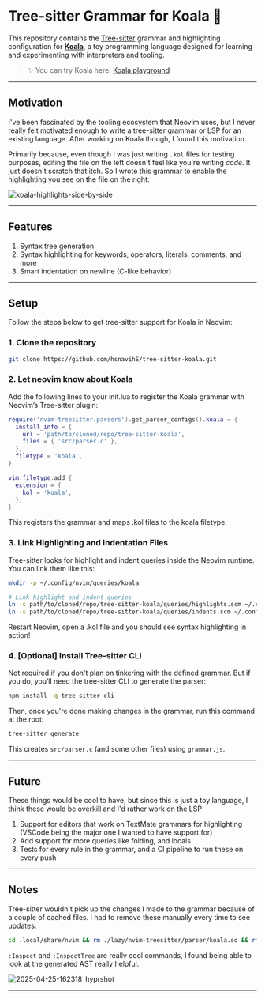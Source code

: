# Tree-sitter Grammar for Koala 🐨

This repository contains the [Tree-sitter](https://tree-sitter.github.io/) grammar and highlighting configuration for [**Koala**](https://github.com/hsnavihS/koala), a toy programming language designed for learning and experimenting with interpreters and tooling.

> ✨ You can try Koala here: [Koala playground](https://hsnavihs.github.io/koala/)

---

## Motivation

I've been fascinated by the tooling ecosystem that Neovim uses, but I never really felt motivated enough to write a tree-sitter grammar or LSP for an existing language. After working on Koala though, I found this motivation.

Primarily because, even though I was just writing ```.kol``` files for testing purposes, editing the file on the left doesn't feel like you're writing _code_. It just doesn't scratch that itch. So I wrote this grammar to enable the highlighting you see on the file on the right:

![koala-highlights-side-by-side](https://github.com/user-attachments/assets/b4a1a181-2e34-41e7-ba2b-5426d50bb486)

---

## Features

1. Syntax tree generation
2. Syntax highlighting for keywords, operators, literals, comments, and more
3. Smart indentation on newline (C-like behavior)

---

## Setup

Follow the steps below to get tree-sitter support for Koala in Neovim:

### 1. Clone the repository

```bash
git clone https://github.com/hsnavihS/tree-sitter-koala.git
```

### 2. Let neovim know about Koala

Add the following lines to your init.lua to register the Koala grammar with Neovim’s Tree-sitter plugin:

```lua
require('nvim-treesitter.parsers').get_parser_configs().koala = {
  install_info = {
    url = 'path/to/cloned/repo/tree-sitter-koala',
    files = { 'src/parser.c' },
  },
  filetype = 'koala',
}

vim.filetype.add {
  extension = {
    kol = 'koala',
  },
}
```
This registers the grammar and maps .kol files to the koala filetype.

### 3. Link Highlighting and Indentation Files

Tree-sitter looks for highlight and indent queries inside the Neovim runtime. You can link them like this:

```bash
mkdir -p ~/.config/nvim/queries/koala

# Link highlight and indent queries
ln -s path/to/cloned/repo/tree-sitter-koala/queries/highlights.scm ~/.config/nvim/queries/koala/highlights.scm
ln -s path/to/cloned/repo/tree-sitter-koala/queries/indents.scm ~/.config/nvim/queries/koala/indents.scm
```

Restart Neovim, open a .kol file and you should see syntax highlighting in action!

### 4. [Optional] Install Tree-sitter CLI

Not required if you don't plan on tinkering with the defined grammar.
But if you do, you’ll need the tree-sitter CLI to generate the parser:

```bash
npm install -g tree-sitter-cli
```

Then, once you're done making changes in the grammar, run this command at the root:

```bash
tree-sitter generate
```

This creates `src/parser.c` (and some other files) using `grammar.js`.

---

## Future

These things would be cool to have, but since this is just a toy language, I think these would be overkill and I'd rather work on the LSP
1. Support for editors that work on TextMate grammars for highlighting (VSCode being the major one I wanted to have support for)
2. Add support for more queries like folding, and locals
3. Tests for every rule in the grammar, and a CI pipeline to run these on every push

---

## Notes

Tree-sitter wouldn't pick up the changes I made to the grammar because of a couple of cached files. I had to remove these manually every time to see updates:

```bash
cd .local/share/nvim && rm ./lazy/nvim-treesitter/parser/koala.so && rm ./lazy/nvim-treesitter/parser-info/koala.revision
```

```:Inspect``` and ```:InspectTree``` are really cool commands, I found being able to look at the generated AST really helpful.

![2025-04-25-162318_hyprshot](https://github.com/user-attachments/assets/531410fc-1e1a-47e9-8d7c-4af727ff2487)

---
